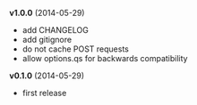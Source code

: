 **v1.0.0** (2014-05-29)

 - add CHANGELOG
 - add gitignore
 - do not cache POST requests
 - allow options.qs for backwards compatibility

**v0.1.0** (2014-05-29)

 - first release
